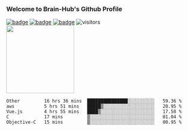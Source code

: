 ### Welcome to Brain-Hub's Github Profile
[![badge](https://img.shields.io/badge/Rootero%20Firmware-f39f37)](https://github.com/Brain-Hub/Rootero-Firmware)
[![badge](https://img.shields.io/badge/Rootero%20Dashboard-f39f37)](https://github.com/Brain-Hub/Rootero-Dashboard)
[![badge](https://img.shields.io/badge/Ganttlab-informational)](http://Brain-Hub.com:8282)
![visitors](https://visitor-badge.glitch.me/badge?page_id=Brain-Hub.Brain-Hub)
<br>
[<img height="180em" src="https://github-readme-stats.vercel.app/api?username=Brain-Hub&show_icons=true&hide_border=true&&count_private=true&include_all_commits=true" />](https://github.com/Brain-Hub?tab=projects)

<!--START_SECTION:waka-->
```text
Other         16 hrs 36 mins  ███████████████░░░░░░░░░░   59.36 % 
aws           5 hrs 51 mins   █████▒░░░░░░░░░░░░░░░░░░░   20.95 % 
Vue.js        4 hrs 55 mins   ████▒░░░░░░░░░░░░░░░░░░░░   17.58 % 
C             17 mins         ▒░░░░░░░░░░░░░░░░░░░░░░░░   01.04 % 
Objective-C   15 mins         ▒░░░░░░░░░░░░░░░░░░░░░░░░   00.95 % 
```
<!--END_SECTION:waka-->

<!--
**Brain-Hub/Brain-Hub** is a ✨ _special_ ✨ repository because its `README.md` (this file) appears on your GitHub profile.

Here are some ideas to get you started:

- 🔭 I’m currently working on ...
- 🌱 I’m currently learning ...
- 👯 I’m looking to collaborate on ...
- 🤔 I’m looking for help with ...
- 💬 Ask me about ...
- 📫 How to reach me: ...
- 😄 Pronouns: ...
- ⚡ Fun fact: ...
-->
